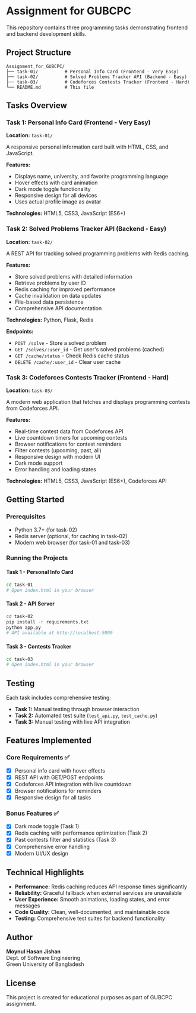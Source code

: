 # Assignment for GUBCPC

This repository contains three programming tasks demonstrating frontend and backend development skills.

## Project Structure

```
Assignment_for_GUBCPC/
├── task-01/          # Personal Info Card (Frontend - Very Easy)
├── task-02/          # Solved Problems Tracker API (Backend - Easy)
├── task-03/          # Codeforces Contests Tracker (Frontend - Hard)
└── README.md         # This file
```

## Tasks Overview

### Task 1: Personal Info Card (Frontend - Very Easy)
**Location:** `task-01/`

A responsive personal information card built with HTML, CSS, and JavaScript.

**Features:**
- Displays name, university, and favorite programming language
- Hover effects with card animation
- Dark mode toggle functionality
- Responsive design for all devices
- Uses actual profile image as avatar

**Technologies:** HTML5, CSS3, JavaScript (ES6+)

### Task 2: Solved Problems Tracker API (Backend - Easy)
**Location:** `task-02/`

A REST API for tracking solved programming problems with Redis caching.

**Features:**
- Store solved problems with detailed information
- Retrieve problems by user ID
- Redis caching for improved performance
- Cache invalidation on data updates
- File-based data persistence
- Comprehensive API documentation

**Technologies:** Python, Flask, Redis

**Endpoints:**
- `POST /solve` - Store a solved problem
- `GET /solves/:user_id` - Get user's solved problems (cached)
- `GET /cache/status` - Check Redis cache status
- `DELETE /cache/:user_id` - Clear user cache

### Task 3: Codeforces Contests Tracker (Frontend - Hard)
**Location:** `task-03/`

A modern web application that fetches and displays programming contests from Codeforces API.

**Features:**
- Real-time contest data from Codeforces API
- Live countdown timers for upcoming contests
- Browser notifications for contest reminders
- Filter contests (upcoming, past, all)
- Responsive design with modern UI
- Dark mode support
- Error handling and loading states

**Technologies:** HTML5, CSS3, JavaScript (ES6+), Codeforces API

## Getting Started

### Prerequisites
- Python 3.7+ (for task-02)
- Redis server (optional, for caching in task-02)
- Modern web browser (for task-01 and task-03)

### Running the Projects

#### Task 1 - Personal Info Card
```bash
cd task-01
# Open index.html in your browser
```

#### Task 2 - API Server
```bash
cd task-02
pip install -r requirements.txt
python app.py
# API available at http://localhost:5000
```

#### Task 3 - Contests Tracker
```bash
cd task-03
# Open index.html in your browser
```

## Testing

Each task includes comprehensive testing:

- **Task 1:** Manual testing through browser interaction
- **Task 2:** Automated test suite (`test_api.py`, `test_cache.py`)
- **Task 3:** Manual testing with live API integration

## Features Implemented

### Core Requirements ✅
- [x] Personal info card with hover effects
- [x] REST API with GET/POST endpoints
- [x] Codeforces API integration with live countdown
- [x] Browser notifications for reminders
- [x] Responsive design for all tasks

### Bonus Features ✅
- [x] Dark mode toggle (Task 1)
- [x] Redis caching with performance optimization (Task 2)
- [x] Past contests filter and statistics (Task 3)
- [x] Comprehensive error handling
- [x] Modern UI/UX design

## Technical Highlights

- **Performance:** Redis caching reduces API response times significantly
- **Reliability:** Graceful fallback when external services are unavailable
- **User Experience:** Smooth animations, loading states, and error messages
- **Code Quality:** Clean, well-documented, and maintainable code
- **Testing:** Comprehensive test suites for backend functionality

## Author

**Moynul Hasan Jishan**  
Dept. of Software Engineering  
Green University of Bangladesh

## License

This project is created for educational purposes as part of GUBCPC assignment.
